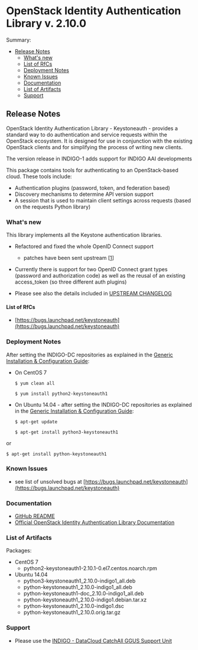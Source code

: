 # OpenStack Identity Authentication Library v. 2.10.0

Summary:
* [Release Notes](#id1)
  * [What's new](#id2)
  * [List of RfCs](#id3)
  * [Deployment Notes](#id4)
  * [Known Issues](#id5)
  * [Documentation](#id6)
  * [List of Artifacts](#id7)
  * [Support](#id8)


<a id="id1"></a>
## Release Notes
OpenStack Identity Authentication Library - Keystoneauth - provides a standard way to do authentication and service requests within the OpenStack ecosystem. It is designed for use in conjunction with the existing OpenStack clients and for simplifying the process of writing new clients.

The version release in INDIGO-1 adds support for INDIGO AAI developments

This package contains tools for authenticating to an OpenStack-based cloud. These tools include:
* Authentication plugins (password, token, and federation based)
* Discovery mechanisms to determine API version support
* A session that is used to maintain client settings across requests (based on the requests Python library)

<a id="id2"></a>
### What's new
This library implements all the Keystone authentication libraries. 
* Refactored and fixed the whole OpenID Connect support
  * patches have been sent upstream [[1](https://review.openstack.org/#/q/project:openstack/keystoneauth+owner:%22Alvaro+Lopez+Garcia+%253Caloga%2540ifca.unican.es%253E%22)]
* Currently there is support for two OpenID Connect grant types (password
and authorization code) as well as the reusal of an existing
access_token (so three different auth plugins) 

* Please see also the details included in [UPSTREAM CHANGELOG](http://docs.openstack.org/developer/keystoneauth/history.html#id1)
<a id="id3"></a>

#### List of RfCs 

* [https://bugs.launchpad.net/keystoneauth](https://bugs.launchpad.net/keystoneauth)

<a id="id4"></a>
### Deployment Notes
After setting the INDIGO-DC repositories as explained in the [Generic Installation & Configuration Guide](generic_installation_and_configuration_guide_1.md):
* On CentOS 7 

  ```$ yum clean all```

  ```$ yum install python2-keystoneauth1```

* On Ubuntu 14.04 - after setting the INDIGO-DC repositories as explained in the [Generic Installation & Configuration Guide](generic_installation_and_configuration_guide_1.md):

  ```$ apt-get update```

  ```$ apt-get install python3-keystoneauth1```

or

  ```$ apt-get install python-keystoneauth1```


<a id="id5"></a>
### Known Issues

* see list of unsolved bugs at [https://bugs.launchpad.net/keystoneauth](https://bugs.launchpad.net/keystoneauth)

<a id="id6"></a>
### Documentation

* [GitHub README](https://github.com/indigo-dc/keystoneauth/blob/master/README.rst)
* [Official OpenStack Identity Authentication Library Documentation](http://docs.openstack.org/developer/keystoneauth/)

<a id="id7"></a>
### List of Artifacts
Packages:
* CentOS 7
  * python2-keystoneauth1-2.10.1-0.el7.centos.noarch.rpm
* Ubuntu 14.04
  * python3-keystoneauth1_2.10.0-indigo1_all.deb
  * python-keystoneauth1_2.10.0-indigo1_all.deb
  * python-keystoneauth1-doc_2.10.0-indigo1_all.deb
  * python-keystoneauth1_2.10.0-indigo1.debian.tar.xz
  * python-keystoneauth1_2.10.0-indigo1.dsc
  * python-keystoneauth1_2.10.0.orig.tar.gz


<a id="id8"></a>
### Support

* Please use the [INDIGO - DataCloud CatchAll GGUS Support Unit](
https://wiki.egi.eu/wiki/GGUS:INDIGO_DataCloud_Catch-all_FAQ)












